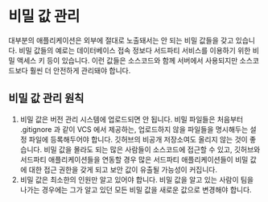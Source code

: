 # 비밀 값 관리

대부분의 애플리케이션은 외부에 절대로 노출돼서는 안 되는 비밀 값들을 갖고 있습니다. 비밀 값들의 예로는 데이터베이스 접속 정보다 서드파티 서비스를 이용하기 위한 비밀 액세스 키 등이 있습니다. 이런 값들은 소스코드와 함께 서버에서 사용되지만 소스코드보다 훨씬 더 안전하게 관리돼야 합니다. 

## 비밀 값 관리 원칙
1. 비밀 값은 버전 관리 시스템에 업로드되면 안 됩니다. 비밀 파일들은 처음부터 .gitignore 과 같이 VCS 에서 제공하는, 업로드하지 않을 파일들을 명시해두는 설정 파일에 등록해두어야 합니다. 깃허브의 비공개 저장소여도 올리지 않는 것이 좋습니다. 비밀 값을 몰라도 되는 많은 사람들이 소스코드에 접근할 수 있고, 깃허브와 서드파티 애플리케이션들을 연동할 경우 많은 서드파티 애플리케이션들이 비밀 값에 대한 접근 권한을 갖게 되고 보안 값이 유출될 가능성이 커집니다.
2. 비밀 값은 최소한의 인원만 알고 있어야 합니다. 비밀 값을 알고 있는 사람이 팀을 나가는 경우에는 그가 알고 있던 모든 비밀 값을 새로운 값으로 변경해야 합니다. 
<!--stackedit_data:
eyJoaXN0b3J5IjpbOTA1Nzk4ODQ5LDExMzg1NTU1MDcsNjI0Mz
AzMTM1LDE2OTQ1NDExMDBdfQ==
-->